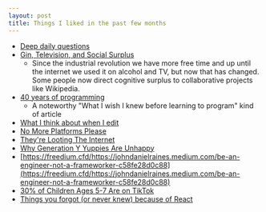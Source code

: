 ```yaml
---
layout: post
title: Things I liked in the past few months
---
```


- [Deep daily questions](https://taylor.town/daily-questions)
- [Gin, Television, and Social Surplus](https://gist.github.com/jm3/6724931)
    - Since the industrial revolution we have more free time and up until the internet we used it on alcohol and TV, but now that has changed. Some people now direct cognitive surplus to collaborative projects like Wikipedia.
- [40 years of programming](https://liw.fi/40/)
    - A noteworthy "What I wish I knew before learning to program" kind of article
- [What I think about when I edit](https://evaparish.com/blog/how-i-edit)
- [No More Platforms Please](https://world.hey.com/dhh/no-more-platforms-please-8f01445e)
- [They're Looting The Internet](https://www.wheresyoured.at/the-great-looting-of-the-internet/)
- [Why Generation Y Yuppies Are Unhappy](https://waitbutwhy.com/2013/09/why-generation-y-yuppies-are-unhappy.html)
- [https://freedium.cfd/https://johndanielraines.medium.com/be-an-engineer-not-a-frameworker-c58fe28d0c88](https://freedium.cfd/https://johndanielraines.medium.com/be-an-engineer-not-a-frameworker-c58fe28d0c88)
- [30% of Children Ages 5-7 Are on TikTok](https://www.honest-broker.com/p/30-of-children-ages-5-7-are-on-tiktok)
- [Things you forgot (or never knew) because of React](https://joshcollinsworth.com/blog/antiquated-react)